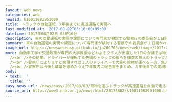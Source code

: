 ```yaml
---
layout: web_news
categories: web
newsid: k10011083951000
title: トラックの自動運転 ３年後までに高速道路で実現へ
last_modified_at: '2017-08-02T05:16:00+09:00'
datetime: 2017年08月02日 05時16分
description: 車の自動運転の実現や課題について専門家が検討する警察庁の委員会が１日開かれ、物流業界のドライバー不足を解消するためドライバーが運転するトラックの後ろを複数の無人のトラックが自動運転で走行する取り組みについて３年後までの高速道路での実現に向けて検討していくことになりました。
summary: 車の自動運転の実現や課題について専門家が検討する警察庁の委員会が１日開かれ、物流業界のドライバー不足を解消するためドライバーが運転するトラックの後ろを複数の無人のトラックが自動運転で走行する取り組みについて３年後までの高速道路での実現に向けて検討していくことになりました。
image_url: https://newswebeasy.github.io/ja201708/news/web/image/2017/08/03/k10011083951000.jpg
more: 自動車工学や交通政策が専門の大学教授などおよそ２５人が出席した1日の会議では物流業界で課題となっているトラックのドライバー不足を解消するためトラックの自動運転について話し合われました。<br
  /><br />その結果、ドライバーが運転する先頭のトラックの後ろを複数の無人のトラックが一列になって自動運転で走行する「隊列走行」について３年後までの新東名高速道路での実現に向けて課題を検討していくことになりました。<br
  /><br />警察庁によりますと実現すれば１人のドライバーで大量の荷物が運べる一方、無人で走行しているトラックで事故が起きた場合の責任の所在などについて法律面での見直しなどが必要になってくるということです。<br
  /><br />警察庁は今後も議論を進めたうえで年度内に報告書をまとめ、３年後までの実現に向けより具体的な課題の検討や実現に向けた環境整備を進めていくことにしています。
body:
- text: ''
  title: ''
easy_news_url: /news/easy/2017/08/03/荷物を運ぶトラックが高速道路を自動で走る計画/
source_url: http://www3.nhk.or.jp/news/html/20170802/k10011083951000.html
...
```

